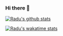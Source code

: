 ### Hi there 👋

<!--
**ciurca/ciurca** is a ✨ _special_ ✨ repository because its `README.md` (this file) appears on your GitHub profile.

Here are some ideas to get you started:

- 🔭 I’m currently working on ...
- 🌱 I’m currently learning ...
- 👯 I’m looking to collaborate on ...
- 🤔 I’m looking for help with ...
- 💬 Ask me about ...
- 📫 How to reach me: ...
- 😄 Pronouns: ...
- ⚡ Fun fact: ...
-->

[![Radu's github stats](https://github-readme-stats.vercel.app/api?username=ciurca)](https://github.com/anuraghazra/github-readme-stats)

[![Radu's wakatime stats](https://github-readme-stats.vercel.app/api/wakatime?username=ciurca)](https://github.com/anuraghazra/github-readme-stats)
